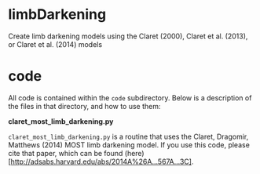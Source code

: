 # limbDarkening
Create limb darkening models using the Claret (2000), Claret et al. (2013), or Claret et al. (2014) models

# code

All code is contained within the `code` subdirectory. Below is a description of the files in that directory, and how to use them:

**claret_most_limb_darkening.py**

`claret_most_limb_darkening.py` is a routine that uses the Claret, Dragomir, Matthews (2014) MOST limb darkening model. If you use this code, please cite that paper, which can be found (here)[http://adsabs.harvard.edu/abs/2014A%26A...567A...3C].